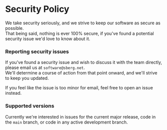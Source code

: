 # Security Policy

We take security seriously, and we strive to keep our software as secure as possible.    
That being said, nothing is ever 100% secure, if you've found a potential security issue we'd love to know about it.

### Reporting security issues

If you've found a security issue and wish to discuss it with the team directly, please email us at `software@sberg.net`.    
We'll determine a course of action from that point onward, and we'll strive to keep you updated.

If you feel like the issue is too minor for email, feel free to open an issue instead.

### Supported versions

Currently we're interested in issues for the current major release, code in the `main` branch, or code in any active development branch.
